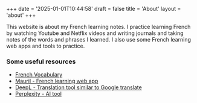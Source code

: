 +++
date = '2025-01-01T10:44:58'
draft = false
title = 'About'
layout = 'about'
+++

This website is about my French learning notes. I practice learning French by watching Youtube and Netflix videos and writing journals and taking notes of the words and phrases I learned. I also use some French learning web apps and tools to practice. 

### Some useful resources

- [French Vocabulary](https://www.frenchtoday.com/blog/french-vocabulary)
- [Mauril - French learning web app](https://app.mauril.ca/)
- [DeepL - Translation tool similar to Google translate](https://www.deepl.com/en/translator)
- [Perplexity - AI tool](https://www.perplexity.ai/)